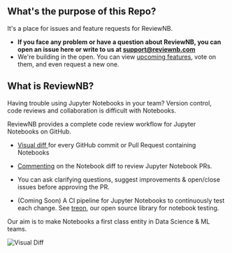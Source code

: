 ## What's the purpose of this Repo?
It's a place for issues and feature requests for ReviewNB.
* **If you face any problem or have a question about ReviewNB, you can open an issue here or write to us at support@reviewnb.com**
* We're building in the open. You can view [upcoming features](https://github.com/ReviewNB/support/issues?q=is%3Aopen+is%3Aissue+label%3A%22Feature+Request%22+sort%3Acreated-desc), vote on them,  and even request a new one.


## What is ReviewNB?

Having trouble using Jupyter Notebooks in your team? Version control, code reviews and collaboration is difficult with Notebooks. 

ReviewNB provides a complete code review workflow for Jupyter Notebooks on GitHub.

- [Visual diff ](https://tinyurl.com/yxvokoew) for every GitHub commit or Pull Request containing Notebooks

- [Commenting](https://tinyurl.com/y648jktr) on the Notebook diff to review Jupyter Notebook PRs. 

- You can ask clarifying questions, suggest improvements & open/close issues before approving the PR. 

- (Coming Soon) A CI pipeline for Jupyter Notebooks to continuously test each change. See [treon](https://github.com/ReviewNB/treon), our open source library for notebook testing.

Our aim is to make Notebooks a first class entity in Data Science & ML teams.

![Visual Diff](https://uploads-ssl.webflow.com/5ba4ebe021cb91ae35dbf88c/5c7e8f6210414d40444ff970_Screenshot%202019-03-05%20at%208.30.46%20PM.png)



